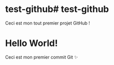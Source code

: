 # test-github# test-github
Ceci est mon tout premier projet GitHub !
# Hello World!
Ceci est mon premier commit Git ✨

